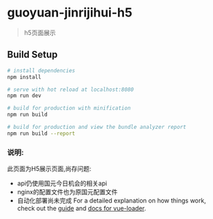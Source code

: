 
# guoyuan-jinrijihui-h5

> h5页面展示

## Build Setup

``` bash
# install dependencies
npm install

# serve with hot reload at localhost:8080
npm run dev

# build for production with minification
npm run build

# build for production and view the bundle analyzer report
npm run build --report
```
### 说明:
此页面为H5展示页面,尚存问题:
* api仍使用国元今日机会的相关api
* nginx的配置文件也为原国元配置文件
* 自动化部署尚未完成 
For a detailed explanation on how things work, check out the [guide](http://vuejs-templates.github.io/webpack/) and [docs for vue-loader](http://vuejs.github.io/vue-loader).